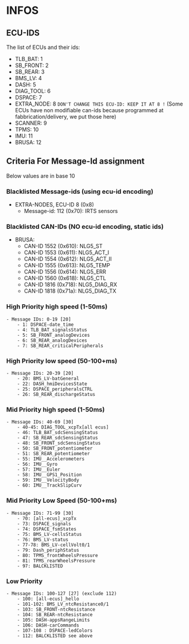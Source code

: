 # INFOS
## ECU-IDS
The list of ECUs and their ids:
- TLB_BAT: 1
- SB_FRONT: 2
- SB_REAR: 3
- BMS_LV: 4
- DASH: 5
- DIAG_TOOL: 6
- DSPACE: 7
- EXTRA_NODE: 8  `DON'T CHANGE THIS ECU-ID: KEEP IT AT 8 !` (Some ECUs have non modifiable can-ids because programmed at fabbrication/delivery, we put those here)
- SCANNER: 9
- TPMS: 10
- IMU: 11
- BRUSA: 12
## Criteria For Message-Id assignment
Below values are in base 10
### Blacklisted Message-ids (using ecu-id encoding)
- EXTRA-NODES, ECU-ID 8 (0x8)
    - Message-id: 112 (0x70): IRTS sensors

### Blacklisted CAN-IDs (NO ecu-id encoding, static ids)
- BRUSA: 
   -  CAN-ID 1552 (0x610): NLG5_ST
   -  CAN-ID 1553 (0x611): NLG5_ACT_I
   -  CAN-ID 1554 (0x612): NLG5_ACT_II
   -  CAN-ID 1555 (0x613): NLG5_TEMP
   -  CAN-ID 1556 (0x614): NLG5_ERR
   -  CAN-ID 1560 (0x618): NLG5_CTL
   -  CAN-ID 1816 (0x718): NLG5_DIAG_RX
   -  CAN-ID 1818 (0x71a): NLG5_DIAG_TX

### High Priority high speed (1-50ms) 
```
- Message IDs: 0-19 [20]
    - 1: DSPACE-date_time
    - 4: TLB_BAT_signalsStatus
    - 5: SB_FRONT_analogDevices
    - 6: SB_REAR_analogDevices
    - 7: SB_REAR_criticalPeripherals
```
### High Priority low speed (50-100+ms)
```
- Message IDs: 20-39 [20] 
    - 20: BMS_LV-batGeneral
    - 22: DASH_hmiDevicesState
    - 25: DSPACE_peripheralsCTRL
    - 26: SB_REAR_dischargeStatus
```
### Mid Priority high speed (1-50ms)
```
- Message IDs: 40-69 [30] 
    - 40-45: DIAG_TOOL_xcpTx[all ecus]
    - 46: TLB_BAT_sdcSensingStatus
    - 47: SB_REAR_sdcSensingStatus
    - 48: SB_FRONT_sdcSensingStatus
    - 50: SB_FRONT_potentiometer
    - 51: SB_REAR_potentiometer
    - 55: IMU__Accelerometers
    - 56: IMU__Gyro
    - 57: IMU__Euler
    - 58: IMU__GPS1_Position
    - 59: IMU__VelocityBody
    - 60: IMU__TrackSlipCurv
```
### Mid Priority Low Speed (50-100+ms)
```
- Message IDs: 71-99 [30] 
    - 70: [all-ecus]_xcpTx
    - 73: DSPACE_signals
    - 74: DSPACE_fsmStates
    - 75: BMS_LV-cellsStatus
    - 76: BMS_LV-status
    - 77-78: BMS_LV-cellVolt0/1
    - 79: Dash_periphStatus
    - 80: TPMS_frontWheelsPressure
    - 81: TPMS_rearWheelsPressure
    - 97: BALCKLISTED
```
### Low Priority
```
- Message IDs: 100-127 [27] (exclude 112)
    - 100: [all-ecus]_hello
    - 101-102: BMS_LV_ntcResistance0/1
    - 103: SB_FRONT-ntcResistance
    - 104: SB_REAR-ntcResistance
    - 105: DASH-appsRangeLimits
    - 106: DASH-carCommands
    - 107-108 : DSPACE-ledColors
    - 112: BALCKLISTED see above
```

